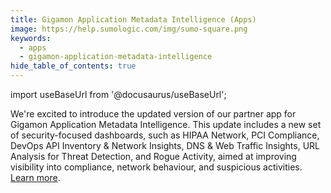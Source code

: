 ```yaml
---
title: Gigamon Application Metadata Intelligence (Apps)
image: https://help.sumologic.com/img/sumo-square.png
keywords:
  - apps
  - gigamon-application-metadata-intelligence
hide_table_of_contents: true    
---
```


import useBaseUrl from '@docusaurus/useBaseUrl';

We're excited to introduce the updated version of our partner app for Gigamon Application Metadata Intelligence. This update includes a new set of security-focused dashboards, such as HIPAA Network, PCI Compliance, DevOps API Inventory & Network Insights, DNS & Web Traffic Insights, URL Analysis for Threat Detection, and Rogue Activity, aimed at improving visibility into compliance, network behaviour, and suspicious activities. [Learn more](https://github.com/Mrudula-Oruganti-Gigamon/sumologic-public-partner-apps/tree/master/Gigamon). 
